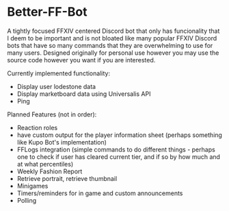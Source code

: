 # Better-FF-Bot

A tightly focused FFXIV centered Discord bot that only has funcionality that I deem to be important and is not bloated like many popular FFXIV Discord bots that have so many commands that they are overwhelming to use for many users. Designed originally for personal use however you may use the source code however you want if you are interested.

Currently implemented functionality:
- Display user lodestone data
- Display marketboard data using Universalis API
- Ping

Planned Features (not in order):
- Reaction roles
- have custom output for the player information sheet (perhaps something like Kupo Bot's implementation)
- FFLogs integration (simple commands to do different things - perhaps one to check if user has cleared current tier, and if so by how much and at what percentiles)
- Weekly Fashion Report
- Retrieve portrait, retrieve thumbnail
- Minigames
- Timers/reminders for in game and custom announcements
- Polling
